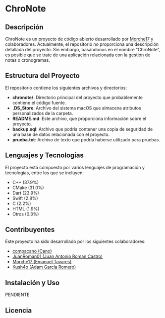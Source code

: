 # ChroNote

## Descripción

ChroNote es un proyecto de código abierto desarrollado por [Morche17](https://github.com/Morche17) y colaboradores. Actualmente, el repositorio no proporciona una descripción detallada del proyecto. Sin embargo, basándonos en el nombre "ChroNote", es posible que se trate de una aplicación relacionada con la gestión de notas o cronogramas.

## Estructura del Proyecto

El repositorio contiene los siguientes archivos y directorios:

- **chronote/**: Directorio principal del proyecto que probablemente contiene el código fuente.
- **.DS_Store**: Archivo del sistema macOS que almacena atributos personalizados de la carpeta.
- **README.md**: Este archivo, que proporciona información sobre el proyecto.
- **backup.sql**: Archivo que podría contener una copia de seguridad de una base de datos relacionada con el proyecto.
- **prueba.txt**: Archivo de texto que podría haberse utilizado para pruebas.

## Lenguajes y Tecnologías

El proyecto está compuesto por varios lenguajes de programación y tecnologías, entre los que se incluyen:

- C++ (37.9%)
- CMake (31.0%)
- Dart (23.9%)
- Swift (2.8%)
- C (2.2%)
- HTML (1.9%)
- Otros (0.3%)

## Contribuyentes

Este proyecto ha sido desarrollado por los siguientes colaboradores:

- [compacano (Cano)](https://github.com/compacano)
- [JuanRoman01 (Juan Antonio Roman Castro)](https://github.com/JuanRoman01)
- [Morche17 (Emanuel Tavares)](https://github.com/Morche17)
- [Kush4o (Adam García Romero)](https://github.com/Kush4o)

## Instalación y Uso

PENDIENTE


## Licencia



